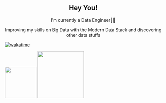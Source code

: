<h2 align="center">Hey You!</h2>

<p align="center">I'm currently a Data Engineer🧑‍💻</p>
<p align="center">Improving my skills on Big Data with the Modern Data Stack and discovering other data stuffs</p>

[![wakatime](https://wakatime.com/badge/user/273e63c7-0799-4c83-8c88-c8daa5622366.svg)](https://wakatime.com/@273e63c7-0799-4c83-8c88-c8daa5622366)

<img  height="100" src="https://github-readme-stats.vercel.app/api/wakatime?username=EdCKiq&theme=dark&layout=compact&langs_count=5">
<img  height="150" src="https://github-readme-stats.vercel.app/api/top-langs/?username=bdkiqdd&theme=dark&layout=compact">
</p>
